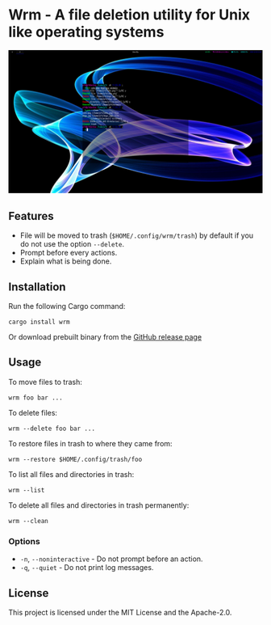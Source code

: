 # Wrm - A file deletion utility for Unix like operating systems

![example](./images/example1.png)

## Features
- File will be moved to trash (`$HOME/.config/wrm/trash`) by default if you do not use the option `--delete`.
- Prompt before every actions.
- Explain what is being done.

## Installation
Run the following Cargo command:
```
cargo install wrm
```
Or download prebuilt binary from the [GitHub release page](https://github.com/p1486/wrm/releases)

## Usage
To move files to trash:
```
wrm foo bar ...
```

To delete files:
```
wrm --delete foo bar ...
```

To restore files in trash to where they came from:
```
wrm --restore $HOME/.config/trash/foo
```

To list all files and directories in trash:
```
wrm --list
```

To delete all files and directories in trash permanently:
```
wrm --clean
```

### Options
- `-n`, `--noninteractive` - Do not prompt before an action.
- `-q`, `--quiet` - Do not print log messages.

## License
This project is licensed under the MIT License and the Apache-2.0.
